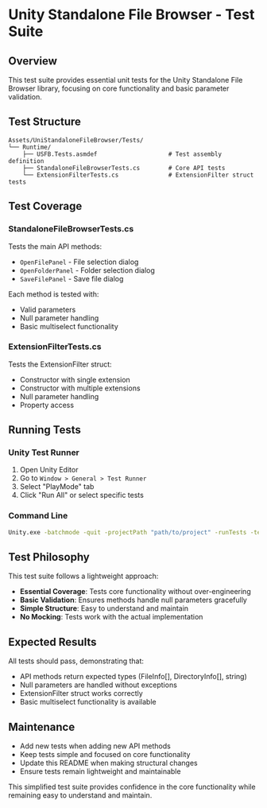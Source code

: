 # Unity Standalone File Browser - Test Suite

## Overview

This test suite provides essential unit tests for the Unity Standalone File Browser library, focusing on core functionality and basic parameter validation.

## Test Structure

```
Assets/UniStandaloneFileBrowser/Tests/
└── Runtime/
    ├── USFB.Tests.asmdef                    # Test assembly definition
    ├── StandaloneFileBrowserTests.cs        # Core API tests
    └── ExtensionFilterTests.cs              # ExtensionFilter struct tests
```

## Test Coverage

### StandaloneFileBrowserTests.cs
Tests the main API methods:
- `OpenFilePanel` - File selection dialog
- `OpenFolderPanel` - Folder selection dialog  
- `SaveFilePanel` - Save file dialog

Each method is tested with:
- Valid parameters
- Null parameter handling
- Basic multiselect functionality

### ExtensionFilterTests.cs
Tests the ExtensionFilter struct:
- Constructor with single extension
- Constructor with multiple extensions
- Null parameter handling
- Property access

## Running Tests

### Unity Test Runner
1. Open Unity Editor
2. Go to `Window > General > Test Runner`
3. Select "PlayMode" tab
4. Click "Run All" or select specific tests

### Command Line
```bash
Unity.exe -batchmode -quit -projectPath "path/to/project" -runTests -testPlatform PlayMode
```

## Test Philosophy

This test suite follows a lightweight approach:
- **Essential Coverage**: Tests core functionality without over-engineering
- **Basic Validation**: Ensures methods handle null parameters gracefully
- **Simple Structure**: Easy to understand and maintain
- **No Mocking**: Tests work with the actual implementation

## Expected Results

All tests should pass, demonstrating that:
- API methods return expected types (FileInfo[], DirectoryInfo[], string)
- Null parameters are handled without exceptions
- ExtensionFilter struct works correctly
- Basic multiselect functionality is available

## Maintenance

- Add new tests when adding new API methods
- Keep tests simple and focused on core functionality
- Update this README when making structural changes
- Ensure tests remain lightweight and maintainable

This simplified test suite provides confidence in the core functionality while remaining easy to understand and maintain.
